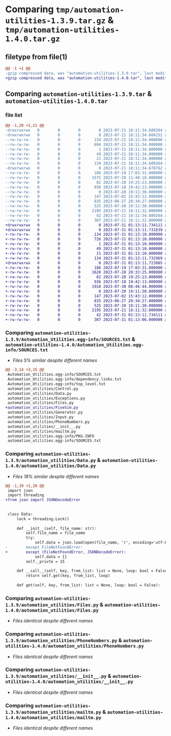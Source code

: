 # Comparing `tmp/automation-utilities-1.3.9.tar.gz` & `tmp/automation-utilities-1.4.0.tar.gz`

## filetype from file(1)

```diff
@@ -1 +1 @@
-gzip compressed data, was "automation-utilities-1.3.9.tar", last modified: Fri Jul 21 18:11:34 2023, max compression
+gzip compressed data, was "automation-utilities-1.4.0.tar", last modified: Mon Jul 31 01:13:11 2023, max compression
```

## Comparing `automation-utilities-1.3.9.tar` & `automation-utilities-1.4.0.tar`

### file list

```diff
@@ -1,20 +1,21 @@
-drwxrwxrwx   0        0        0        0 2023-07-21 18:11:34.689264 automation-utilities-1.3.9/
-drwxrwxrwx   0        0        0        0 2023-07-21 18:11:34.684251 automation-utilities-1.3.9/Automation_Utilities.egg-info/
--rw-rw-rw-   0        0        0      134 2023-07-21 18:11:34.000000 automation-utilities-1.3.9/Automation_Utilities.egg-info/PKG-INFO
--rw-rw-rw-   0        0        0      694 2023-07-21 18:11:34.000000 automation-utilities-1.3.9/Automation_Utilities.egg-info/SOURCES.txt
--rw-rw-rw-   0        0        0        1 2023-07-21 18:11:34.000000 automation-utilities-1.3.9/Automation_Utilities.egg-info/dependency_links.txt
--rw-rw-rw-   0        0        0       49 2023-07-21 18:11:34.000000 automation-utilities-1.3.9/Automation_Utilities.egg-info/requires.txt
--rw-rw-rw-   0        0        0       21 2023-07-21 18:11:34.000000 automation-utilities-1.3.9/Automation_Utilities.egg-info/top_level.txt
--rw-rw-rw-   0        0        0      134 2023-07-21 18:11:34.689264 automation-utilities-1.3.9/PKG-INFO
-drwxrwxrwx   0        0        0        0 2023-07-21 18:11:34.678762 automation-utilities-1.3.9/automation_utilities/
--rw-rw-rw-   0        0        0      186 2023-07-19 17:03:31.000000 automation-utilities-1.3.9/automation_utilities/Control.py
--rw-rw-rw-   0        0        0     1575 2023-07-20 11:40:18.000000 automation-utilities-1.3.9/automation_utilities/Data.py
--rw-rw-rw-   0        0        0       82 2023-07-20 19:25:23.000000 automation-utilities-1.3.9/automation_utilities/Exceptions.py
--rw-rw-rw-   0        0        0      936 2023-07-18 19:42:13.000000 automation-utilities-1.3.9/automation_utilities/Files.py
--rw-rw-rw-   0        0        0        0 2023-07-20 19:11:30.000000 automation-utilities-1.3.9/automation_utilities/Generator.py
--rw-rw-rw-   0        0        0      147 2023-07-02 15:43:12.000000 automation-utilities-1.3.9/automation_utilities/Input.py
--rw-rw-rw-   0        0        0      835 2023-06-27 20:34:27.000000 automation-utilities-1.3.9/automation_utilities/PhoneNumbers.py
--rw-rw-rw-   0        0        0      525 2023-07-20 19:11:30.000000 automation-utilities-1.3.9/automation_utilities/__init__.py
--rw-rw-rw-   0        0        0     2195 2023-07-21 18:11:32.000000 automation-utilities-1.3.9/automation_utilities/mailtm.py
--rw-rw-rw-   0        0        0       42 2023-07-21 18:11:34.689264 automation-utilities-1.3.9/setup.cfg
--rw-rw-rw-   0        0        0      307 2023-07-21 18:11:32.000000 automation-utilities-1.3.9/setup.py
+drwxrwxrwx   0        0        0        0 2023-07-31 01:13:11.734111 automation-utilities-1.4.0/
+drwxrwxrwx   0        0        0        0 2023-07-31 01:13:11.731839 automation-utilities-1.4.0/Automation_Utilities.egg-info/
+-rw-rw-rw-   0        0        0      134 2023-07-31 01:13:10.000000 automation-utilities-1.4.0/Automation_Utilities.egg-info/PKG-INFO
+-rw-rw-rw-   0        0        0      726 2023-07-31 01:13:10.000000 automation-utilities-1.4.0/Automation_Utilities.egg-info/SOURCES.txt
+-rw-rw-rw-   0        0        0        1 2023-07-31 01:13:10.000000 automation-utilities-1.4.0/Automation_Utilities.egg-info/dependency_links.txt
+-rw-rw-rw-   0        0        0       49 2023-07-31 01:13:10.000000 automation-utilities-1.4.0/Automation_Utilities.egg-info/requires.txt
+-rw-rw-rw-   0        0        0       21 2023-07-31 01:13:10.000000 automation-utilities-1.4.0/Automation_Utilities.egg-info/top_level.txt
+-rw-rw-rw-   0        0        0      134 2023-07-31 01:13:11.732969 automation-utilities-1.4.0/PKG-INFO
+drwxrwxrwx   0        0        0        0 2023-07-31 01:13:11.723885 automation-utilities-1.4.0/automation_utilities/
+-rw-rw-rw-   0        0        0      186 2023-07-19 17:03:31.000000 automation-utilities-1.4.0/automation_utilities/Control.py
+-rw-rw-rw-   0        0        0     1628 2023-07-28 20:33:25.000000 automation-utilities-1.4.0/automation_utilities/Data.py
+-rw-rw-rw-   0        0        0       82 2023-07-20 19:25:23.000000 automation-utilities-1.4.0/automation_utilities/Exceptions.py
+-rw-rw-rw-   0        0        0      936 2023-07-18 19:42:13.000000 automation-utilities-1.4.0/automation_utilities/Files.py
+-rw-rw-rw-   0        0        0     1918 2023-07-30 08:46:44.000000 automation-utilities-1.4.0/automation_utilities/FiveSim.py
+-rw-rw-rw-   0        0        0        0 2023-07-20 19:11:30.000000 automation-utilities-1.4.0/automation_utilities/Generator.py
+-rw-rw-rw-   0        0        0      147 2023-07-02 15:43:12.000000 automation-utilities-1.4.0/automation_utilities/Input.py
+-rw-rw-rw-   0        0        0      835 2023-06-27 20:34:27.000000 automation-utilities-1.4.0/automation_utilities/PhoneNumbers.py
+-rw-rw-rw-   0        0        0      525 2023-07-20 19:11:30.000000 automation-utilities-1.4.0/automation_utilities/__init__.py
+-rw-rw-rw-   0        0        0     2195 2023-07-21 18:11:32.000000 automation-utilities-1.4.0/automation_utilities/mailtm.py
+-rw-rw-rw-   0        0        0       42 2023-07-31 01:13:11.734111 automation-utilities-1.4.0/setup.cfg
+-rw-rw-rw-   0        0        0      307 2023-07-31 01:13:06.000000 automation-utilities-1.4.0/setup.py
```

### Comparing `automation-utilities-1.3.9/Automation_Utilities.egg-info/SOURCES.txt` & `automation-utilities-1.4.0/Automation_Utilities.egg-info/SOURCES.txt`

 * *Files 5% similar despite different names*

```diff
@@ -3,14 +3,15 @@
 Automation_Utilities.egg-info/SOURCES.txt
 Automation_Utilities.egg-info/dependency_links.txt
 Automation_Utilities.egg-info/top_level.txt
 automation_utilities/Control.py
 automation_utilities/Data.py
 automation_utilities/Exceptions.py
 automation_utilities/Files.py
+automation_utilities/FiveSim.py
 automation_utilities/Generator.py
 automation_utilities/Input.py
 automation_utilities/PhoneNumbers.py
 automation_utilities/__init__.py
 automation_utilities/mailtm.py
 automation_utilities.egg-info/PKG-INFO
 automation_utilities.egg-info/SOURCES.txt
```

### Comparing `automation-utilities-1.3.9/automation_utilities/Data.py` & `automation-utilities-1.4.0/automation_utilities/Data.py`

 * *Files 18% similar despite different names*

```diff
@@ -1,19 +1,20 @@
 import json
 import threading
+from json import JSONDecodeError
 
 
 class Data:
     lock = threading.Lock()
 
     def __init__(self, file_name: str):
         self.file_name = file_name
         try:
             self.data = json.load(open(file_name, 'r', encoding='utf-8'))
-        except FileNotFoundError:
+        except (FileNotFoundError, JSONDecodeError):
             self.data = {}
         self._privte = 15
 
     def __call__(self, key, from_list: list = None, loop: bool = False):
         return self.get(key, from_list, loop)
 
     def get(self, key, from_list: list = None, loop: bool = False):
```

### Comparing `automation-utilities-1.3.9/automation_utilities/Files.py` & `automation-utilities-1.4.0/automation_utilities/Files.py`

 * *Files identical despite different names*

### Comparing `automation-utilities-1.3.9/automation_utilities/PhoneNumbers.py` & `automation-utilities-1.4.0/automation_utilities/PhoneNumbers.py`

 * *Files identical despite different names*

### Comparing `automation-utilities-1.3.9/automation_utilities/__init__.py` & `automation-utilities-1.4.0/automation_utilities/__init__.py`

 * *Files identical despite different names*

### Comparing `automation-utilities-1.3.9/automation_utilities/mailtm.py` & `automation-utilities-1.4.0/automation_utilities/mailtm.py`

 * *Files identical despite different names*

